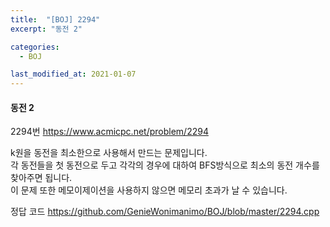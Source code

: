 ```yaml
---
title:  "[BOJ] 2294"
excerpt: "동전 2"

categories:
  - BOJ

last_modified_at: 2021-01-07
---
```


#### 동전 2

2294번 <https://www.acmicpc.net/problem/2294>

k원을 동전을 최소한으로 사용해서 만드는 문제입니다.<br>
각 동전들을 첫 동전으로 두고 각각의 경우에 대하여 BFS방식으로 최소의 동전 개수를 찾아주면 됩니다.<br>
이 문제 또한 메모이제이션을 사용하지 않으면 메모리 초과가 날 수 있습니다.

정답 코드 <https://github.com/GenieWonimanimo/BOJ/blob/master/2294.cpp>